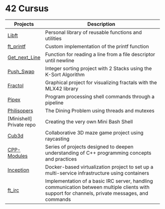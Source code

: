 # 42 Cursus

|Projects   | Description  |
|---|---|
|[Libft](https://github.com/Aerly-Lex/libft/tree/main)   | Personal library of reusable functions and utilities  |
|[ft_printf](https://github.com/Aerly-Lex/ft_printf/tree/main)   | Custom implementation of the printf function  |
|[Get_next_Line](https://github.com/Aerly-Lex/get_next_line/tree/main)    | Function for reading a line from a file descriptor until newline |
|[Push_Swap](https://github.com/Aerly-Lex/push_swap/tree/main)   | Integer sorting project with 2 Stacks using the K-Sort Algorithm |
|[Fractol](https://github.com/Aerly-Lex/fractol/tree/main)   | Graphical project for visualizing fractals with the MLX42 library |
|[Pipex](https://github.com/Aerly-Lex/pipex/tree/main)   | Program processing shell commands through a pipeline |
|[Philisopers](https://github.com/Aerly-Lex/philosophers/tree/main) | The Dining Problem using threads and mutexes |
|[Minishell] <br r>Private repo | Creating the very own Mini Bash Shell |
|[Cub3d](https://github.com/Aerly-Lex/cub3d/tree/main) | Collaborative 3D maze game project using raycasting |
|[CPP-Modules](https://github.com/Aerly-Lex/CPP-Modules/tree/main) | Series of projects designed to deepen understanding of C++ programming concepts and practices |
|[Inception](https://github.com/Aerly-Lex/Inception/tree/main) | Docker-based virtualization project to set up a multi-service infrastructure using containers |
|[ft_irc](https://github.com/Aerly-Lex/ft_irc) | Implementation of a basic IRC server, handling communication between multiple clients with support for channels, private messages, and commands |
